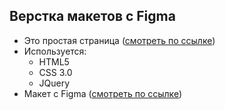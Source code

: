 ## Верстка макетов с Figma
- Это простая страница ([смотреть по ссылке](https://m-ar-t.github.io/figma-featured-house/))
- Используется:
  - HTML5
  - CSS 3.0
  - JQuery
- Макет с Figma ([смотреть по ссылке](https://www.figma.com/file/lqBDwbSWEpGkY16oxFobYy/Houter---House-Hunter-UI-Design-(Community)))
